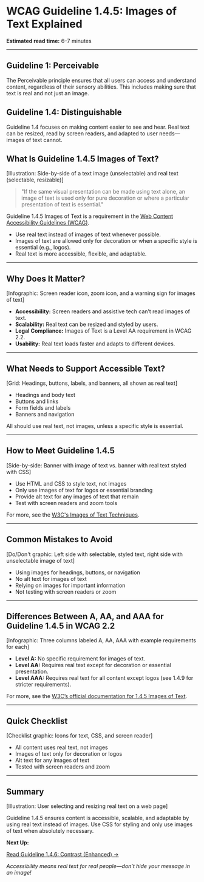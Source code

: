 <!--
title: WCAG Guideline 1.4.5: Images of Text Explained
series: Making the Web Accessible for All
description: A practical guide to WCAG Guideline 1.4.5 (Images of Text)—what it means, why it matters, and how to ensure text is real, not just an image.
keywords: wcag 1.4.5, images of text, accessibility, web standards, real text, screen readers
image: wcag-1-4-5-images-of-text.png
imageAlt: Illustration of a text image with a red X and real text with a green checkmark
status: draft
-->

# **WCAG Guideline 1.4.5: Images of Text Explained**

**Estimated read time:** 6–7 minutes

---

## **Guideline 1: Perceivable**

The Perceivable principle ensures that all users can access and understand content, regardless of their sensory abilities. This includes making sure that text is real and not just an image.

## **Guideline 1.4: Distinguishable**

Guideline 1.4 focuses on making content easier to see and hear. Real text can be resized, read by screen readers, and adapted to user needs—images of text cannot.

## **What Is Guideline 1.4.5 Images of Text?**

[Illustration: Side-by-side of a text image (unselectable) and real text (selectable, resizable)]

> "If the same visual presentation can be made using text alone, an image of text is used only for pure decoration or where a particular presentation of text is essential."

Guideline 1.4.5 Images of Text is a requirement in the [Web Content Accessibility Guidelines (WCAG)](https://www.w3.org/WAI/WCAG22/quickref/#images-of-text).

- Use real text instead of images of text whenever possible.
- Images of text are allowed only for decoration or when a specific style is essential (e.g., logos).
- Real text is more accessible, flexible, and adaptable.

---

## **Why Does It Matter?**

[Infographic: Screen reader icon, zoom icon, and a warning sign for images of text]

- **Accessibility:** Screen readers and assistive tech can’t read images of text.
- **Scalability:** Real text can be resized and styled by users.
- **Legal Compliance:** Images of Text is a Level AA requirement in WCAG 2.2.
- **Usability:** Real text loads faster and adapts to different devices.

---

## **What Needs to Support Accessible Text?**

[Grid: Headings, buttons, labels, and banners, all shown as real text]

- Headings and body text
- Buttons and links
- Form fields and labels
- Banners and navigation

All should use real text, not images, unless a specific style is essential.

---

## **How to Meet Guideline 1.4.5**

[Side-by-side: Banner with image of text vs. banner with real text styled with CSS]

- Use HTML and CSS to style text, not images
- Only use images of text for logos or essential branding
- Provide alt text for any images of text that remain
- Test with screen readers and zoom tools

For more, see the [W3C's Images of Text Techniques](https://www.w3.org/WAI/WCAG22/Techniques/css/C22).

---

## **Common Mistakes to Avoid**

[Do/Don't graphic: Left side with selectable, styled text, right side with unselectable image of text]

- Using images for headings, buttons, or navigation
- No alt text for images of text
- Relying on images for important information
- Not testing with screen readers or zoom

---

## **Differences Between A, AA, and AAA for Guideline 1.4.5 in WCAG 2.2**

[Infographic: Three columns labeled A, AA, AAA with example requirements for each]

- **Level A:** No specific requirement for images of text.
- **Level AA:** Requires real text except for decoration or essential presentation.
- **Level AAA:** Requires real text for all content except logos (see 1.4.9 for stricter requirements).

For more, see the [W3C’s official documentation for 1.4.5 Images of Text](https://www.w3.org/WAI/WCAG22/Understanding/images-of-text.html).

---

## **Quick Checklist**

[Checklist graphic: Icons for text, CSS, and screen reader]

- All content uses real text, not images
- Images of text only for decoration or logos
- Alt text for any images of text
- Tested with screen readers and zoom

---

## **Summary**

[Illustration: User selecting and resizing real text on a web page]

Guideline 1.4.5 ensures content is accessible, scalable, and adaptable by using real text instead of images. Use CSS for styling and only use images of text when absolutely necessary.

**Next Up:**

[Read Guideline 1.4.6: Contrast (Enhanced) →](WCAG-Guideline-1-4-6-Contrast-Enhanced-Explained.md)

*Accessibility means real text for real people—don’t hide your message in an image!*
